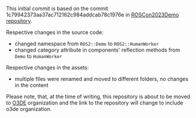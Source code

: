 This initial commit is based on the commit 1c79942373aa37ac712162c984addcab78c1976e in [ROSCon2023Demo repository](https://github.com/RobotecAI/ROSCon2023Demo).

Respective changes in the source code:
- changed namespace from `ROS2::Demo` to `ROS2::HumanWorker`
- changed category attribute in components' reflection methods from `Demo` to `HumanWorker`

Respective changes in the assets:
- multiple files were renamed and moved to different folders, no changes in the content

Please note, that, at the time of writing, this repository is about to be moved to [O3DE](https://github.com/o3de) organization and the link to the repository will change to include o3de organization.

